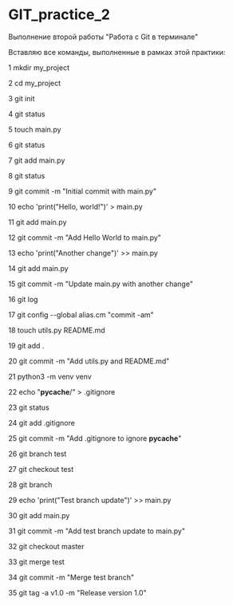 # GIT_practice_2
Выполнение второй работы "Работа с Git в терминале"

Вставляю все команды, выполненные в рамках этой практики:

  1  mkdir my_project
  
  2  cd my_project
  
  3  git init
  
  4  git status
  
  5  touch main.py
  
  6  git status
  
  7  git add main.py
  
  8  git status
  
  9  git commit -m "Initial commit with main.py"
  
 10  echo 'print("Hello, world!")' > main.py
 
 11  git add main.py
 
 12  git commit -m "Add Hello World to main.py"
 
 13  echo 'print("Another change")' >> main.py
 
 14  git add main.py
 
 15  git commit -m "Update main.py with another change"
 
 16  git log
 
 17  git config --global alias.cm "commit -am"
 
 18  touch utils.py README.md
 
 19  git add .
 
 20  git commit -m "Add utils.py and README.md"
 
 21  python3 -m venv venv
 
 22  echo "__pycache__/" > .gitignore
 
 23  git status
 
 24  git add .gitignore
 
 25  git commit -m "Add .gitignore to ignore __pycache__"
 
 26  git branch test
 
 27  git checkout test
 
 28  git branch
 
 29  echo 'print("Test branch update")' >> main.py
 
 30  git add main.py
 
 31  git commit -m "Add test branch update to main.py"
 
 32  git checkout master
 
 33  git merge test
 
 34  git commit -m "Merge test branch"
 
 35  git tag -a v1.0 -m "Release version 1.0"

